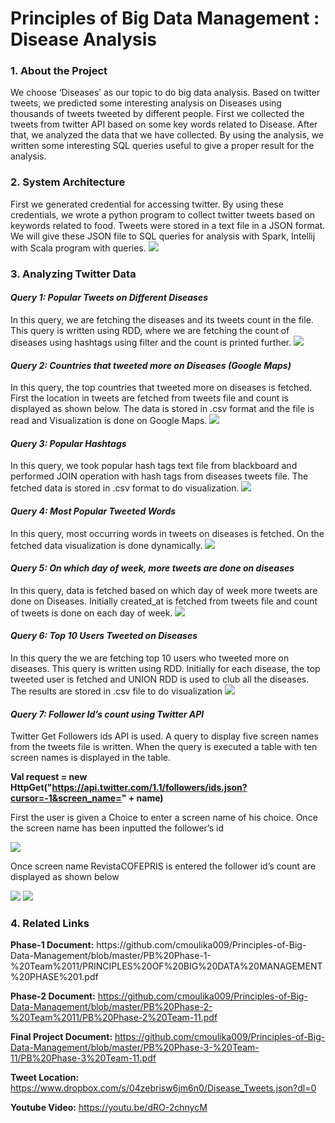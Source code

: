# Principles of Big Data Management : Disease Analysis

<h3>1. About the Project</h3>
We choose ‘Diseases’ as our topic to do big data analysis. Based on twitter tweets, we predicted some interesting analysis on Diseases using thousands of tweets tweeted by different people. First we collected the tweets from twitter API based on some key words related to Disease. After that, we analyzed the data that we have collected. By using the analysis, we written some interesting SQL queries useful to give a proper result for the analysis.

<h3>2. System Architecture</h3>
First we generated credential for accessing twitter. By using these credentials, we wrote a python program to collect twitter tweets based on keywords related to food. Tweets were stored in a text file in a JSON format. We will give these JSON file to SQL queries for analysis with Spark, Intellij with Scala program with queries. 

<img src="https://github.com/cmoulika009/Principles-of-Big-Data-Management/blob/master/PB%20Phase-3-%20Team-11/Images/11.png">

<h3>3. Analyzing Twitter Data</h3>
<h4><i>Query 1: Popular Tweets on Different Diseases </i></h4>
In this query, we are fetching the diseases and its tweets count in the file. This query is written using RDD, where we are fetching the count of diseases using hashtags using filter and the count is printed further.

<img src="https://github.com/cmoulika009/Principles-of-Big-Data-Management/blob/master/PB%20Phase-3-%20Team-11/Images/1.png">

<h4><i>Query 2: Countries that tweeted more on Diseases (Google Maps)</i></h4>
In this query, the top countries that tweeted more on diseases is fetched. First the location in tweets are fetched from tweets file and count is displayed as shown below. The data is stored in .csv format and the file is read and Visualization is done on Google Maps.

<img src="https://github.com/cmoulika009/Principles-of-Big-Data-Management/blob/master/PB%20Phase-3-%20Team-11/Images/12.jpg">

<h4><i>Query 3: Popular Hashtags</i></h4>
In this query, we took popular hash tags text file from blackboard and performed JOIN operation with hash tags from diseases tweets file. The fetched data is stored in .csv format to do visualization.

<img src="https://github.com/cmoulika009/Principles-of-Big-Data-Management/blob/master/PB%20Phase-3-%20Team-11/Images/3.png">

<h4><i>Query 4: Most Popular Tweeted Words</i></h4>
In this query, most occurring words in tweets on diseases is fetched. On the fetched data visualization is done dynamically.

<img src="https://github.com/cmoulika009/Principles-of-Big-Data-Management/blob/master/PB%20Phase-3-%20Team-11/Images/5.png">

<h4><i>Query 5: On which day of week, more tweets are done on diseases</i></h4>
In this query, data is fetched based on which day of week more tweets are done on Diseases. Initially created_at is fetched from tweets file and count of tweets is done on each day of week.

<img src="https://github.com/cmoulika009/Principles-of-Big-Data-Management/blob/master/PB%20Phase-3-%20Team-11/Images/6.png">

<h4><i>Query 6: Top 10 Users Tweeted on Diseases</i></h4>
In this query the we are fetching top 10 users who tweeted more on diseases. This query is written using RDD. Initially for each disease, the top tweeted user is fetched and UNION RDD is used to club all the diseases. The results are stored in .csv file to do visualization

<img src="https://github.com/cmoulika009/Principles-of-Big-Data-Management/blob/master/PB%20Phase-3-%20Team-11/Images/7.png">

<h4><i>Query 7: Follower Id’s count using Twitter API</i></h4>
Twitter Get Followers ids API is used. A query to display five screen names from the tweets file is written. When the query is executed a table with ten screen names is displayed in the table.

<b>Val request = new HttpGet("https://api.twitter.com/1.1/followers/ids.json?cursor=-1&screen_name=" + name)</b>

First the user is given a Choice to enter a screen name of his choice. Once the screen name has been inputted the follower’s id

<img src="https://github.com/cmoulika009/Principles-of-Big-Data-Management/blob/master/PB%20Phase-3-%20Team-11/Images/9.png">

Once screen name RevistaCOFEPRIS is entered the follower id’s count are displayed as shown below

<img src="https://github.com/cmoulika009/Principles-of-Big-Data-Management/blob/master/PB%20Phase-3-%20Team-11/Images/10.png">

<img src="https://github.com/cmoulika009/Principles-of-Big-Data-Management/blob/master/PB%20Phase-3-%20Team-11/Images/8.png">

<h3>4. Related Links</h3>
<b>Phase-1 Document:</b> https://github.com/cmoulika009/Principles-of-Big-Data-Management/blob/master/PB%20Phase-1-%20Team%2011/PRINCIPLES%20OF%20BIG%20DATA%20MANAGEMENT%20PHASE%201.pdf

<b>Phase-2 Document:</b> https://github.com/cmoulika009/Principles-of-Big-Data-Management/blob/master/PB%20Phase-2-%20Team%2011/PB%20Phase-2%20Team-11.pdf

<b>Final Project Document:</b> https://github.com/cmoulika009/Principles-of-Big-Data-Management/blob/master/PB%20Phase-3-%20Team-11/PB%20Phase-3%20Team-11.pdf

<b>Tweet Location:</b> https://www.dropbox.com/s/04zebrisw6jm6n0/Disease_Tweets.json?dl=0

<b>Youtube Video:</b> https://youtu.be/dRO-2chnycM

